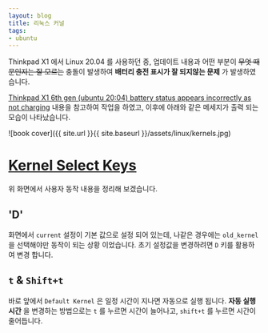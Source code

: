 ```yaml
---
layout: blog
title: 리눅스 커널
tags:
- ubuntu
---
```


Thinkpad X1 에서 Linux 20.04 를 사용하던 중, 업데이트 내용과 어떤 부분이 <strike>무엇 때문인지는 잘 모르는</strike> 충돌이 발생하여 **배터리 충전 표시가 잘 되지않는 문제** 가 발생하였습니다. 

[Thinkpad X1 6th gen (ubuntu 20:04) battery status appears incorrectly as not charging](https://askubuntu.com/questions/1407007/thinkpad-x1-6th-gen-ubuntu-2004-battery-status-appears-incorrectly-as-not-cha) 내용을 참고하여 작업을 하였고, 이후에 아래와 같은 메세지가 출력 되는 모습이 나타났습니다.

![book cover]({{ site.url }}{{ site.baseurl }}/assets/linux/kernels.jpg)


# [Kernel Select Keys](https://www.reddit.com/r/pop_os/comments/t568c4/pop_os_defaulting_to_oldkernconf_on_boot/)

위 화면에서 사용자 동작 내용을 정리해 보겠습니다.

## 'D'
화면에서 `current` 설정이 기본 값으로 설정 되어 있는데, 나같은 경우에는 `old_kernel` 을 선택해야만 동작이 되는 상황 이었습니다. 초기 설정값을 변경하려면 `D` 키를 활용하여 변경 합니다.

## `t` & `Shift+t`
바로 앞에서 `Default Kernel` 은 일정 시간이 지나면 자동으로 실행 됩니다. **자동 실행시간** 을 변경하는 방법으로는 `t` 를 누르면 시간이 늘어나고, `shift+t` 를 누르면 시간이 줄어듭니다.